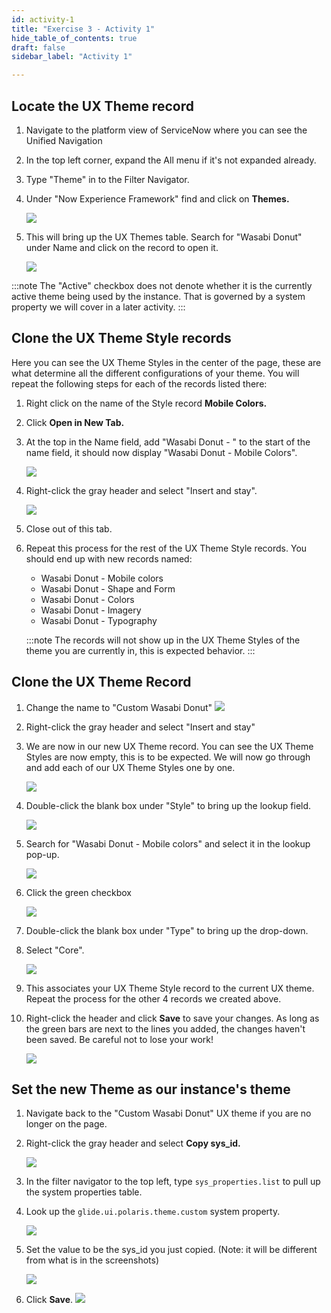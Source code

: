 ```yaml
---
id: activity-1
title: "Exercise 3 - Activity 1"
hide_table_of_contents: true
draft: false
sidebar_label: "Activity 1"

---
```

## Locate the UX Theme record

1. Navigate to the platform view of ServiceNow where you can see the Unified Navigation
    
2. In the top left corner, expand the All menu if it's not expanded already.
    
3. Type "Theme" in to the Filter Navigator.
    
4. Under "Now Experience Framework" find and click on **Themes.**
    
     ![](https://servicenow-events-or-lab-guidebo.gitbook.io/~gitbook/image?url=https%3A%2F%2F3335125350-files.gitbook.io%2F%7E%2Ffiles%2Fv0%2Fb%2Fgitbook-x-prod.appspot.com%2Fo%2Fspaces%252FGxr3WM1YvkW8Yg6IwjeY%252Fuploads%252FXsVqqx19SjOeDno9lKue%252Fimage.png%3Falt%3Dmedia%26token%3D57e96265-8864-4e0b-a286-43adbf923edb&width=768&dpr=4&quality=100&sign=2fbbfc26b687769121185a2f65f907d96f5cf7008e7c4437ba8231f3e1bbfbbf)
        
    
5. This will bring up the UX Themes table. Search for "Wasabi Donut" under Name and click on the record to open it.
    
     ![](https://servicenow-events-or-lab-guidebo.gitbook.io/~gitbook/image?url=https%3A%2F%2F3335125350-files.gitbook.io%2F%7E%2Ffiles%2Fv0%2Fb%2Fgitbook-x-prod.appspot.com%2Fo%2Fspaces%252FGxr3WM1YvkW8Yg6IwjeY%252Fuploads%252FewBskicqF2xnsUUcq7n9%252Fimage.png%3Falt%3Dmedia%26token%3D20be7b1b-1961-4e53-8478-7d3179d15785&width=768&dpr=4&quality=100&sign=445d5ce009381e1a2423854fe8dc64ca802627efb38413a339893e1a4e2d83e4)
        
    

:::note
The "Active" checkbox does not denote whether it is the currently active theme being used by the instance. That is governed by a system property we will cover in a later activity.
:::
## Clone the UX Theme Style records

Here you can see the UX Theme Styles in the center of the page, these are what determine all the different configurations of your theme. You will repeat the following steps for each of the records listed there:

1. Right click on the name of the Style record **Mobile Colors.**
    
2. Click **Open in New Tab.**
    
3. At the top in the Name field, add "Wasabi Donut - " to the start of the name field, it should now display "Wasabi Donut - Mobile Colors".
    
     ![](https://servicenow-events-or-lab-guidebo.gitbook.io/~gitbook/image?url=https%3A%2F%2F3335125350-files.gitbook.io%2F%7E%2Ffiles%2Fv0%2Fb%2Fgitbook-x-prod.appspot.com%2Fo%2Fspaces%252FGxr3WM1YvkW8Yg6IwjeY%252Fuploads%252FxsuVrKuzzIRv4tW3Iod6%252Fimage.png%3Falt%3Dmedia%26token%3D2efce7aa-3750-4243-bfa5-4be878fbb461&width=768&dpr=4&quality=100&sign=92c76dd47f34f6e7f3aeb706381a2f7f1bf5392b49d3245b40e47b46e3f9f13b)
        
    
4. Right-click the gray header and select "Insert and stay".
    
     ![](https://servicenow-events-or-lab-guidebo.gitbook.io/~gitbook/image?url=https%3A%2F%2F3335125350-files.gitbook.io%2F%7E%2Ffiles%2Fv0%2Fb%2Fgitbook-x-prod.appspot.com%2Fo%2Fspaces%252FGxr3WM1YvkW8Yg6IwjeY%252Fuploads%252Fqci5EBUSfRmCh1ry1Gfz%252Fimage.png%3Falt%3Dmedia%26token%3D8760dd29-2de6-44e7-ab34-edfa2977c41e&width=768&dpr=4&quality=100&sign=dec771f8e2a5c64c71115be821a7fa7bc37ae98b2b7332d2d60f264df08ca844)
        
    
5. Close out of this tab.
    
6. Repeat this process for the rest of the UX Theme Style records. You should end up with new records named:
    
    - Wasabi Donut - Mobile colors
    - Wasabi Donut - Shape and Form
    - Wasabi Donut - Colors
    - Wasabi Donut - Imagery
    - Wasabi Donut - Typography
        
    

	:::note
	The records will not show up in the UX Theme Styles of the theme you are currently in, this is expected behavior.
	:::
## Clone the UX Theme Record

1. Change the name to "Custom Wasabi Donut"
	 ![](https://servicenow-events-or-lab-guidebo.gitbook.io/~gitbook/image?url=https%3A%2F%2F3335125350-files.gitbook.io%2F%7E%2Ffiles%2Fv0%2Fb%2Fgitbook-x-prod.appspot.com%2Fo%2Fspaces%252FGxr3WM1YvkW8Yg6IwjeY%252Fuploads%252FXkeBppOwJLXHxCKn0Kzv%252Fimage.png%3Falt%3Dmedia%26token%3D49035c19-15a3-4c51-90d7-8007a69c4523&width=300&dpr=4&quality=100&sign=d51152d21f0cb9941176cd2b63196fb260e130cc3ddc37f823fa4bbeb178fd65)
    
2. Right-click the gray header and select "Insert and stay"
    
3. We are now in our new UX Theme record. You can see the UX Theme Styles are now empty, this is to be expected. We will now go through and add each of our UX Theme Styles one by one.
    
     ![](https://servicenow-events-or-lab-guidebo.gitbook.io/~gitbook/image?url=https%3A%2F%2F3335125350-files.gitbook.io%2F%7E%2Ffiles%2Fv0%2Fb%2Fgitbook-x-prod.appspot.com%2Fo%2Fspaces%252FGxr3WM1YvkW8Yg6IwjeY%252Fuploads%252FKTSH38VbiCaCUuDy69T2%252Fimage.png%3Falt%3Dmedia%26token%3D1f84e067-de3b-46ba-a412-effe2ec21505&width=768&dpr=4&quality=100&sign=dafe80658551ea9aede0ab9e4db500dc8e8f3ffb33e44ccd5c1498751ba0cf0f)
        
    
4. Double-click the blank box under "Style" to bring up the lookup field.
    
     ![](https://servicenow-events-or-lab-guidebo.gitbook.io/~gitbook/image?url=https%3A%2F%2F3335125350-files.gitbook.io%2F%7E%2Ffiles%2Fv0%2Fb%2Fgitbook-x-prod.appspot.com%2Fo%2Fspaces%252FGxr3WM1YvkW8Yg6IwjeY%252Fuploads%252FjO2eUZYQw0Ijj0cpSNuT%252Fimage.png%3Falt%3Dmedia%26token%3D300669ee-160b-49d7-bc8b-2c2ad2b22a35&width=768&dpr=4&quality=100&sign=c745de1bd9f33c76725d487da147f598dac055fb97a77989680c25f851ffdb12)
        
    
5. Search for "Wasabi Donut - Mobile colors" and select it in the lookup pop-up.
    
     ![](https://servicenow-events-or-lab-guidebo.gitbook.io/~gitbook/image?url=https%3A%2F%2F3335125350-files.gitbook.io%2F%7E%2Ffiles%2Fv0%2Fb%2Fgitbook-x-prod.appspot.com%2Fo%2Fspaces%252FGxr3WM1YvkW8Yg6IwjeY%252Fuploads%252Fp3ukpiBOLVsRveD2wwdJ%252Fimage.png%3Falt%3Dmedia%26token%3D053847ba-8b77-420d-8d57-55818e39cf9d&width=768&dpr=4&quality=100&sign=9e08930c2cdb8845127d571a5070f02a58bc32f17c9e3b43e95044432a48c262)
        
    
6. Click the green checkbox
    
     ![](https://servicenow-events-or-lab-guidebo.gitbook.io/~gitbook/image?url=https%3A%2F%2F3335125350-files.gitbook.io%2F%7E%2Ffiles%2Fv0%2Fb%2Fgitbook-x-prod.appspot.com%2Fo%2Fspaces%252FGxr3WM1YvkW8Yg6IwjeY%252Fuploads%252F7BkVD4CFIEvM1h8mSIU1%252Fimage.png%3Falt%3Dmedia%26token%3Deafab3b4-541e-4946-b3aa-5cff9426d127&width=768&dpr=4&quality=100&sign=df90f8ee524a988a452f416635f9eb93357389114adb6d8b5171c3e1d7c0fa32)
        
    
7. Double-click the blank box under "Type" to bring up the drop-down.
    
8. Select "Core".
    
     ![](https://servicenow-events-or-lab-guidebo.gitbook.io/~gitbook/image?url=https%3A%2F%2F3335125350-files.gitbook.io%2F%7E%2Ffiles%2Fv0%2Fb%2Fgitbook-x-prod.appspot.com%2Fo%2Fspaces%252FGxr3WM1YvkW8Yg6IwjeY%252Fuploads%252FYgXttgeZrf187LX951it%252Fimage.png%3Falt%3Dmedia%26token%3D1b51c094-0b01-4efa-b52d-a004c88cc88c&width=768&dpr=4&quality=100&sign=52003a804a58ee434dcd07db215c429866711d5994edc4593c04312abbb330bc)
        
    
9. This associates your UX Theme Style record to the current UX theme. Repeat the process for the other 4 records we created above.
    
10. Right-click the header and click **Save** to save your changes. As long as the green bars are next to the lines you added, the changes haven't been saved. Be careful not to lose your work!
    
    ![](https://servicenow-events-or-lab-guidebo.gitbook.io/~gitbook/image?url=https%3A%2F%2F3335125350-files.gitbook.io%2F%7E%2Ffiles%2Fv0%2Fb%2Fgitbook-x-prod.appspot.com%2Fo%2Fspaces%252FGxr3WM1YvkW8Yg6IwjeY%252Fuploads%252FZEzY0lvSAv0nvBWQTzGG%252Fimage.png%3Falt%3Dmedia%26token%3D42fc0be1-d3ed-492a-9a0f-4ff096d7f2b4&width=768&dpr=4&quality=100&sign=204a89ee4fad22ea2a134e9202092433517c650d178992f7511021aced01b8fb)
        
    

## Set the new Theme as our instance's theme

1. Navigate back to the "Custom Wasabi Donut" UX theme if you are no longer on the page.
    
2. Right-click the gray header and select **Copy sys_id.**
    
     ![](https://servicenow-events-or-lab-guidebo.gitbook.io/~gitbook/image?url=https%3A%2F%2F3335125350-files.gitbook.io%2F%7E%2Ffiles%2Fv0%2Fb%2Fgitbook-x-prod.appspot.com%2Fo%2Fspaces%252FGxr3WM1YvkW8Yg6IwjeY%252Fuploads%252FJof3AVClrNYrh4CGDswy%252Fimage.png%3Falt%3Dmedia%26token%3Dc40a34c9-f1f8-4899-83f0-e4b39dfdaa47&width=768&dpr=4&quality=100&sign=7dbb03b614598ed2000de63665e94ed273e7e7a5a405aa67bd6d7dd18a406d55)
        
    
3. In the filter navigator to the top left, type `sys_properties.list` to pull up the system properties table.
    
4. Look up the `glide.ui.polaris.theme.custom` system property.
    
     ![](https://servicenow-events-or-lab-guidebo.gitbook.io/~gitbook/image?url=https%3A%2F%2F3335125350-files.gitbook.io%2F%7E%2Ffiles%2Fv0%2Fb%2Fgitbook-x-prod.appspot.com%2Fo%2Fspaces%252FGxr3WM1YvkW8Yg6IwjeY%252Fuploads%252Ftv2q84r7ncTTrPOEZrVX%252Fimage.png%3Falt%3Dmedia%26token%3D6eed85f0-525d-435b-a8ba-c16eebdb45bb&width=768&dpr=4&quality=100&sign=25abae7a2d5d7220845424b07822137b0e2f00c6baef5f25cb1841684d8c593f)
        
    
5. Set the value to be the sys_id you just copied. (Note: it will be different from what is in the screenshots)
    
     ![](https://servicenow-events-or-lab-guidebo.gitbook.io/~gitbook/image?url=https%3A%2F%2F3335125350-files.gitbook.io%2F%7E%2Ffiles%2Fv0%2Fb%2Fgitbook-x-prod.appspot.com%2Fo%2Fspaces%252FGxr3WM1YvkW8Yg6IwjeY%252Fuploads%252FFCFCQibV19kOH0WedNdP%252Fimage.png%3Falt%3Dmedia%26token%3D6c1759f1-d4b0-4224-ade6-1532eec23506&width=768&dpr=4&quality=100&sign=627b544fe49a6acade47c0a37e189ba1d3a735efc503e2bbbac42760131df9ac)
        
    
6. Click **Save**.
    ![](https://servicenow-events-or-lab-guidebo.gitbook.io/~gitbook/image?url=https%3A%2F%2F3335125350-files.gitbook.io%2F%7E%2Ffiles%2Fv0%2Fb%2Fgitbook-x-prod.appspot.com%2Fo%2Fspaces%252FGxr3WM1YvkW8Yg6IwjeY%252Fuploads%252FQJMLQP4uLgTb9O9cEY3M%252Fimage.png%3Falt%3Dmedia%26token%3Da832a595-0a99-46ed-8a64-bd5f9fa79403&width=768&dpr=4&quality=100&sign=bfb6ff9ad5150bbfe677877f95879778c1054961b5273eed178a58bca86d4c12)